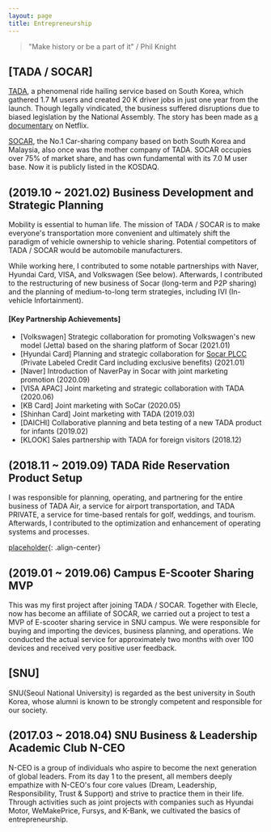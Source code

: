 ```yaml
---
layout: page
title: Entrepreneurship
---
```


> "Make history or be a part of it" / Phil Knight


## [TADA / SOCAR]
[TADA]([url](https://tadatada.com/)), a phenomenal ride hailing service based on South Korea, which gathered 1.7 M users and created 20 K driver jobs in just one year from the launch. Though legally vindicated, the business suffered disruptions due to biased legislation by the National Assembly. The story has been made as [a documentary]([url](https://zdnet.co.kr/view/?no=20210915081331)) on Netflix.

[SOCAR]([url](https://www.socar.kr/)), the No.1 Car-sharing company based on both South Korea and Malaysia, also once was the mother company of TADA. SOCAR occupies over 75% of market share, and has own fundamental with its 7.0 M user base. Now it is publicly listed in the KOSDAQ.


## (2019.10 ~ 2021.02) Business Development and Strategic Planning

Mobility is essential to human life. The mission of TADA / SOCAR is to make everyone's transportation more convenient and ultimately shift the paradigm of vehicle ownership to vehicle sharing. Potential competitors of TADA / SOCAR would be automobile manufacturers.

While working here, I contributed to some notable partnerships with Naver, Hyundai Card, VISA, and Volkswagen (See below). Afterwards, I contributed to the restructuring of new business of Socar (long-term and P2P sharing) and the planning of medium-to-long term strategies, including IVI (In-vehicle Infortainment).

#### [Key Partnership Achievements]
- [Volkswagen] Strategic collaboration for promoting Volkswagen's new model (Jetta) based on the sharing platform of Socar (2021.01)
- [Hyundai Card] Planning and strategic collaboration for [Socar PLCC]([url](https://www.sedaily.com/NewsView/1Z5FV7V24H)) (Private Labeled Credit Card including exclusive benefits) (2021.01)
- [Naver] Introduction of NaverPay in Socar with joint marketing promotion (2020.09)
- [VISA APAC] Joint marketing and strategic collaboration with TADA (2020.06)
- [KB Card] Joint marketing with SoCar (2020.05)
- [Shinhan Card] Joint marketing with TADA (2019.03)
- [DAICHI] Collaborative planning and beta testing of a new TADA product for infants (2019.02)
- [KLOOK] Sales partnership with TADA for foreign visitors (2018.12)


## (2018.11 ~ 2019.09) TADA Ride Reservation Product Setup

I was responsible for planning, operating, and partnering for the entire business of TADA Air, a service for airport transportation, and TADA PRIVATE, a service for time-based rentals for golf, weddings, and tourism. Afterwards, I contributed to the optimization and enhancement of operating systems and processes.

[placeholder](/assets/bg_lineup_air.jpg "Small example image"){: .align-center}


## (2019.01 ~ 2019.06) Campus E-Scooter Sharing MVP

This was my first project after joining TADA / SOCAR. Together with Elecle, now has become an affiliate of SOCAR, we carried out a project to test a MVP of E-scooter sharing service in SNU campus. We were responsible for buying and importing the devices, business planning, and operations. We conducted the actual service for approximately two months with over 100 devices and received very positive user feedback.


## [SNU]
SNU(Seoul National University) is regarded as the best university in South Korea, whose alumni is known to be strongly competent and responsible for our society. 

## (2017.03 ~ 2018.04) SNU Business & Leadership Academic Club N-CEO

N-CEO is a group of individuals who aspire to become the next generation of global leaders. From its day 1 to the present, all members deeply empathize with N-CEO's four core values (Dream, Leadership, Responsibility, Trust & Support) and strive to practice them in their life. Through activities such as joint projects with companies such as Hyundai Motor, WeMakePrice, Fursys, and K-Bank, we cultivated the basics of entrepreneurship.


<!-- ![placeholder](/assets/profile2.jpg "Small example image"){: .align-center} -->
